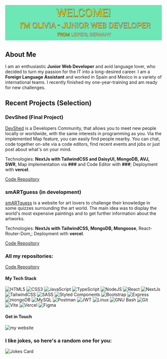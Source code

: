 ![header](./header.png)

## About Me
I am an enthusiastic **Junior Web Developer** and avid language lover, who decided to turn my passion for the IT into a
long-desired career. I am a **Foreign Language Assistant** and worked in Spain and Mexico in a variety of international teams. I recently finished my one-year-training and am ready for new challenges.

## Recent Projects (Selection)

### DevShed (Final Project)
[DevShed](https://devshed.vercel.app/) is a Developers Community, that allows you to meet new people locally or worldwide, with the same interests in programming as you. Via the implemented Map feature, you can easily find people nearby. You can chat, code together on-site via a code editors, find recent events and jobs or just post about what's on your mind.

Technologies: **NextJs with TailwindCSS and DaisyUI, MongoDB, AVJ, SWR**, Map implementation via **###** and Code Editor with **###**; Deployment with **vercel**.

[Code Repository](https://github.com/natasha8/DEV-SHED)

### smARTguess (in development)
[smARTguess](https://github.com/pagoli) is a website for art lovers to challenge their knowledge in some quizzes surrounding the art world. The main idea was to display the world's most expensive paintings and to get further information about the artworks.

Technologies: **NextJs with TailwindCSS, MongoDB, Mongoose**, React-Router-Dom,; Deployment with **vercel**.

[Code Repository](https://github.com/pagoli/smArtApp)
<!--
### My Portfolio Site
![my website](https://img.shields.io/badge/website-000000?style=for-the-badge&logo=About.me&logoColor=white)
[Code Repository](https://github.com/natasha8/DEV-SHED)
-->
### All my repositories:
[Code Repository](https://github.com/pagoli?tab=repositories)

#### My Tech Stack
![HTML5](https://img.shields.io/badge/HTML5-E34F26?style=for-the-badge&logo=html5&logoColor=white)
![CSS3](https://img.shields.io/badge/CSS3-1572B6?style=for-the-badge&logo=css3&logoColor=white)
![JavaScript](https://img.shields.io/badge/javascript-010101?&style=for-the-badge&logo=javascript&logoColor=yellow)
![TypeScript](https://img.shields.io/badge/TypeScript-007ACC?style=for-the-badge&logo=typescript&logoColor=white)
![NodeJS](https://img.shields.io/badge/Node.js-339933?style=for-the-badge&logo=nodedotjs&logoColor=white)
![React](https://img.shields.io/badge/React-20232A?style=for-the-badge&logo=react&logoColor=61DAFB)
![NextJs](https://img.shields.io/badge/next.js-000000?style=for-the-badge&logo=nextdotjs&logoColor=white)
![TailwindCSS](https://img.shields.io/badge/Tailwind_CSS-38B2AC?style=for-the-badge&logo=tailwind-css&logoColor=white)
![SASS](https://img.shields.io/badge/Sass-CC6699?style=for-the-badge&logo=sass&logoColor=white)
![Styled Components](https://img.shields.io/badge/styled--components-DB7093?style=for-the-badge&logo=styled-components&logoColor=white)
![Bootstrap](https://img.shields.io/badge/Bootstrap-563D7C?style=for-the-badge&logo=bootstrap&logoColor=white)
![Express](https://img.shields.io/badge/Express.js-000000?style=for-the-badge&logo=express&logoColor=white)
![mongoDB](https://img.shields.io/badge/MongoDB-4EA94B?style=for-the-badge&logo=mongodb&logoColor=white)
![MySQL](https://img.shields.io/badge/MySQL-005C84?style=for-the-badge&logo=mysql&logoColor=white)
![Postman](https://img.shields.io/badge/Postman-FF6C37?style=for-the-badge&logo=Postman&logoColor=white)
![JWT](https://img.shields.io/badge/JWT-000000?style=for-the-badge&logo=JSON%20web%20tokens&logoColor=white)
![Linux](https://img.shields.io/badge/Linux-fff?style=for-the-badge&logo=linux&logoColor=black)
![GNU Bash](https://img.shields.io/badge/GNU%20Bash-green?style=for-the-badge&logo=GNU%20Bash&logoColor=white)
![Git](https://img.shields.io/badge/GIT-E44C30?style=for-the-badge&logo=git&logoColor=white)
![Vite](https://img.shields.io/badge/Vite-B73BFE?style=for-the-badge&logo=vite&logoColor=FFD62E)
![Vercel](https://img.shields.io/badge/Vercel-000000?style=for-the-badge&logo=vercel&logoColor=white)
![Figma](https://img.shields.io/badge/Figma-F24E1E?style=for-the-badge&logo=figma&logoColor=white)

<!-- ![Stripe](https://img.shields.io/badge/Stripe-626CD9?style=for-the-badge&logo=Stripe&logoColor=white) -->
<!-- ![Socket.io](https://img.shields.io/badge/Socket.io-010101?&style=for-the-badge&logo=Socket.io&logoColor=white) -->
<!-- ![ThreeJS](https://img.shields.io/badge/ThreeJs-black?style=for-the-badge&logo=three.js&logoColor=white) -->

#### Get in Touch
![my website](https://img.shields.io/badge/website-000000?style=for-the-badge&logo=About.me&logoColor=white)

### I like jokes, so here's a random one for you:
![Jokes Card](https://readme-jokes.vercel.app/api)

